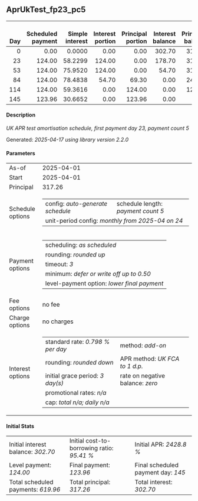 <h2>AprUkTest_fp23_pc5</h2>
<table>
    <thead style="vertical-align: bottom;">
        <th style="text-align: right;">Day</th>
        <th style="text-align: right;">Scheduled payment</th>
        <th style="text-align: right;">Simple interest</th>
        <th style="text-align: right;">Interest portion</th>
        <th style="text-align: right;">Principal portion</th>
        <th style="text-align: right;">Interest balance</th>
        <th style="text-align: right;">Principal balance</th>
        <th style="text-align: right;">Total simple interest</th>
        <th style="text-align: right;">Total interest</th>
        <th style="text-align: right;">Total principal</th>
    </thead>
    <tr style="text-align: right;">
        <td class="ci00">0</td>
        <td class="ci01" style="white-space: nowrap;">0.00</td>
        <td class="ci02">0.0000</td>
        <td class="ci03">0.00</td>
        <td class="ci04">0.00</td>
        <td class="ci05">302.70</td>
        <td class="ci06">317.26</td>
        <td class="ci07">0.0000</td>
        <td class="ci08">0.00</td>
        <td class="ci09">0.00</td>
    </tr>
    <tr style="text-align: right;">
        <td class="ci00">23</td>
        <td class="ci01" style="white-space: nowrap;">124.00</td>
        <td class="ci02">58.2299</td>
        <td class="ci03">124.00</td>
        <td class="ci04">0.00</td>
        <td class="ci05">178.70</td>
        <td class="ci06">317.26</td>
        <td class="ci07">58.2299</td>
        <td class="ci08">124.00</td>
        <td class="ci09">0.00</td>
    </tr>
    <tr style="text-align: right;">
        <td class="ci00">53</td>
        <td class="ci01" style="white-space: nowrap;">124.00</td>
        <td class="ci02">75.9520</td>
        <td class="ci03">124.00</td>
        <td class="ci04">0.00</td>
        <td class="ci05">54.70</td>
        <td class="ci06">317.26</td>
        <td class="ci07">134.1819</td>
        <td class="ci08">248.00</td>
        <td class="ci09">0.00</td>
    </tr>
    <tr style="text-align: right;">
        <td class="ci00">84</td>
        <td class="ci01" style="white-space: nowrap;">124.00</td>
        <td class="ci02">78.4838</td>
        <td class="ci03">54.70</td>
        <td class="ci04">69.30</td>
        <td class="ci05">0.00</td>
        <td class="ci06">247.96</td>
        <td class="ci07">212.6657</td>
        <td class="ci08">302.70</td>
        <td class="ci09">69.30</td>
    </tr>
    <tr style="text-align: right;">
        <td class="ci00">114</td>
        <td class="ci01" style="white-space: nowrap;">124.00</td>
        <td class="ci02">59.3616</td>
        <td class="ci03">0.00</td>
        <td class="ci04">124.00</td>
        <td class="ci05">0.00</td>
        <td class="ci06">123.96</td>
        <td class="ci07">272.0273</td>
        <td class="ci08">302.70</td>
        <td class="ci09">193.30</td>
    </tr>
    <tr style="text-align: right;">
        <td class="ci00">145</td>
        <td class="ci01" style="white-space: nowrap;">123.96</td>
        <td class="ci02">30.6652</td>
        <td class="ci03">0.00</td>
        <td class="ci04">123.96</td>
        <td class="ci05">0.00</td>
        <td class="ci06">0.00</td>
        <td class="ci07">302.6926</td>
        <td class="ci08">302.70</td>
        <td class="ci09">317.26</td>
    </tr>
</table>
<h4>Description</h4>
<p><i>UK APR test amortisation schedule, first payment day 23, payment count 5</i></p>
<p>Generated: <i>2025-04-17 using library version 2.2.0</i></p>
<h4>Parameters</h4>
<table>
    <tr>
        <td>As-of</td>
        <td>2025-04-01</td>
    </tr>
    <tr>
        <td>Start</td>
        <td>2025-04-01</td>
    </tr>
    <tr>
        <td>Principal</td>
        <td>317.26</td>
    </tr>
    <tr>
        <td>Schedule options</td>
        <td>
            <table>
                <tr>
                    <td>config: <i>auto-generate schedule</i></td>
                    <td>schedule length: <i><i>payment count</i> 5</i></td>
                </tr>
                <tr>
                    <td colspan="2" style="white-space: nowrap;">unit-period config: <i>monthly from 2025-04 on 24</i></td>
                </tr>
            </table>
        </td>
    </tr>
    <tr>
        <td>Payment options</td>
        <td>
            <table>
                <tr>
                    <td>scheduling: <i>as scheduled</i></td>
                </tr>
                <tr>
                    <td>rounding: <i>rounded up</i></td>
                </tr>
                <tr>
                    <td>timeout: <i>3</i></td>
                </tr>
                <tr>
                    <td>minimum: <i>defer&nbsp;or&nbsp;write&nbsp;off&nbsp;up&nbsp;to&nbsp;0.50</i></td>
                </tr>
                <tr>
                    <td>level-payment option: <i>lower&nbsp;final&nbsp;payment</i></td>
                </tr>
            </table>
        </td>
    </tr>
    <tr>
        <td>Fee options</td>
        <td>no fee
        </td>
    </tr>
    <tr>
        <td>Charge options</td>
        <td>no charges
        </td>
    </tr>
    <tr>
        <td>Interest options</td>
        <td>
            <table>
                <tr>
                    <td>standard rate: <i>0.798 % per day</i></td>
                    <td>method: <i>add-on</i></td>
                </tr>
                <tr>
                    <td>rounding: <i>rounded down</i></td>
                    <td>APR method: <i>UK FCA to 1 d.p.</i></td>
                </tr>
                <tr>
                    <td>initial grace period: <i>3 day(s)</i></td>
                    <td>rate on negative balance: <i>zero</i></td>
                </tr>
                <tr>
                    <td colspan="2">promotional rates: <i><i>n/a</i></i></td>
                </tr>
                <tr>
                    <td colspan="2">cap: <i>total <i>n/a</i>; daily <i>n/a</i></td>
                </tr>
            </table>
        </td>
    </tr>
</table>
<h4>Initial Stats</h4>
<table>
    <tr>
        <td>Initial interest balance: <i>302.70</i></td>
        <td>Initial cost-to-borrowing ratio: <i>95.41 %</i></td>
        <td>Initial APR: <i>2428.8 %</i></td>
    </tr>
    <tr>
        <td>Level payment: <i>124.00</i></td>
        <td>Final payment: <i>123.96</i></td>
        <td>Final scheduled payment day: <i>145</i></td>
    </tr>
    <tr>
        <td>Total scheduled payments: <i>619.96</i></td>
        <td>Total principal: <i>317.26</i></td>
        <td>Total interest: <i>302.70</i></td>
    </tr>
</table>
